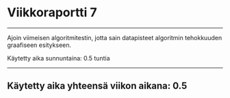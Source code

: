 # Viikkoraportti 7
---
Ajoin viimeisen algoritmitestin, jotta sain datapisteet algoritmin tehokkuuden graafiseen esitykseen.

Käytetty aika sunnuntaina: 0.5 tuntia

---
Käytetty aika yhteensä viikon aikana: 0.5
-